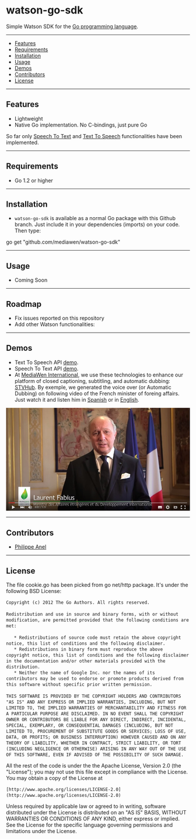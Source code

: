 # watson-go-sdk

Simple Watson SDK for the [Go programming language](http://golang.org/).

---------------------------------------
  * [Features](#features)
  * [Requirements](#requirements)
  * [Installation](#installation)
  * [Usage](#usage)
  * [Demos](#demos)
  * [Contributors](#contributors)
  * [License](#license)

---------------------------------------
## Features

  * Lightweight
  * Native Go implementation. No C-bindings, just pure Go

So far only [Speech To Text](http://www.ibm.com/smarterplanet/us/en/ibmwatson/developercloud/speech-to-text.html) and [Text To Speech](http://www.ibm.com/smarterplanet/us/en/ibmwatson/developercloud/text-to-speech.html) functionalities have been implemented. 

---------------------------------------
## Requirements

  * Go 1.2 or higher

---------------------------------------
## Installation

- `watson-go-sdk` is available as a normal Go package with this Github branch. Just include it in your dependencies (imports) on your code. Then type:

go get "github.com/mediawen/watson-go-sdk"

---------------------------------------
## Usage

- Coming Soon

---------------------------------------
## Roadmap

- Fix issues reported on this repository
- Add other Watson functionalities:

---------------------------------------
## Demos

- Text To Speech API [demo](https://speech-to-text-demo.mybluemix.net/).
- Speech To Text API [demo](https://text-to-speech-demo.mybluemix.net/).
- At [MediaWen International](http://mediawen.com), we use these technologies to enhance our platform of closed captioning, subtitling, and automatic dubbing: [STVHub](http://stvhub.com). By exemple, we generated the voice over (or Automatic Dubbing) on following video of the French minister of foreing affairs. Just watch it and listen him in [Spanish](https://www.youtube.com/watch?v=tF852LsSwoo) or in [English](https://www.youtube.com/watch?v=8sWZMea-q2I).

![Automatic Dubbing image](doc/img/fabius.jpg)

---------------------------------------
## Contributors

- [Philippe Anel](https://github.com/xigh)

---------------------------------------
## License

The file cookie.go has been picked from go net/http package. It's under the following BSD License:

    Copyright (c) 2012 The Go Authors. All rights reserved.
    
    Redistribution and use in source and binary forms, with or without
    modification, are permitted provided that the following conditions are
    met:
    
       * Redistributions of source code must retain the above copyright
    notice, this list of conditions and the following disclaimer.
       * Redistributions in binary form must reproduce the above
    copyright notice, this list of conditions and the following disclaimer
    in the documentation and/or other materials provided with the
    distribution.
       * Neither the name of Google Inc. nor the names of its
    contributors may be used to endorse or promote products derived from
    this software without specific prior written permission.
    
    THIS SOFTWARE IS PROVIDED BY THE COPYRIGHT HOLDERS AND CONTRIBUTORS
    "AS IS" AND ANY EXPRESS OR IMPLIED WARRANTIES, INCLUDING, BUT NOT
    LIMITED TO, THE IMPLIED WARRANTIES OF MERCHANTABILITY AND FITNESS FOR
    A PARTICULAR PURPOSE ARE DISCLAIMED. IN NO EVENT SHALL THE COPYRIGHT
    OWNER OR CONTRIBUTORS BE LIABLE FOR ANY DIRECT, INDIRECT, INCIDENTAL,
    SPECIAL, EXEMPLARY, OR CONSEQUENTIAL DAMAGES (INCLUDING, BUT NOT
    LIMITED TO, PROCUREMENT OF SUBSTITUTE GOODS OR SERVICES; LOSS OF USE,
    DATA, OR PROFITS; OR BUSINESS INTERRUPTION) HOWEVER CAUSED AND ON ANY
    THEORY OF LIABILITY, WHETHER IN CONTRACT, STRICT LIABILITY, OR TORT
    (INCLUDING NEGLIGENCE OR OTHERWISE) ARISING IN ANY WAY OUT OF THE USE
    OF THIS SOFTWARE, EVEN IF ADVISED OF THE POSSIBILITY OF SUCH DAMAGE.

All the rest of the code is under the the Apache License, Version 2.0 (the "License");
you may not use this file except in compliance with the License.
You may obtain a copy of the License at

    [http://www.apache.org/licenses/LICENSE-2.0](http://www.apache.org/licenses/LICENSE-2.0)

Unless required by applicable law or agreed to in writing, software
distributed under the License is distributed on an "AS IS" BASIS,
WITHOUT WARRANTIES OR CONDITIONS OF ANY KIND, either express or implied.
See the License for the specific language governing permissions and
limitations under the License.
